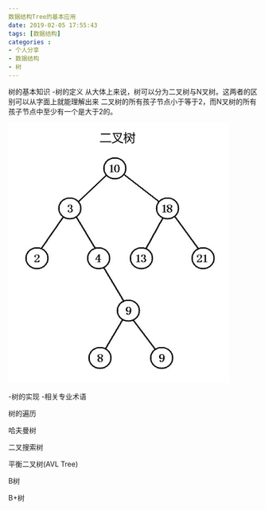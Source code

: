 ```yaml
---
数据结构Tree的基本应用
date: 2019-02-05 17:55:43
tags: [数据结构]
categories :
- 个人分享
- 数据结构
- 树
---
```




树的基本知识
-树的定义
从大体上来说，树可以分为二叉树与N叉树。这两者的区别可以从字面上就能理解出来
二叉树的所有孩子节点小于等于2，而N叉树的所有孩子节点中至少有一个是大于2的。

![](数据结构Tree以及基本应用\二叉树.png)

-树的实现
-相关专业术语



树的遍历

哈夫曼树

二叉搜索树

平衡二叉树(AVL Tree)

B树

B+树
